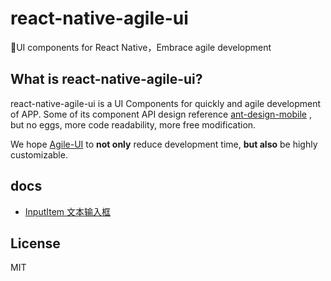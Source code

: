 # react-native-agile-ui
🐰️UI components for React Native，Embrace agile development

## What is react-native-agile-ui?
react-native-agile-ui is a UI Components for quickly and agile development of APP.
Some of its component API design reference [ant-design-mobile]() , 
but no eggs, more code readability, more free modification.

We hope [Agile-UI]() to **not only** reduce development time, **but also** be highly customizable.

## docs
 - [InputItem 文本输入框](https://github.com/React-Sextant/react-native-agile-ui/tree/master/docs/input-item.md)

## License

 MIT
